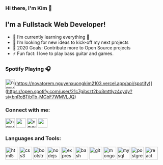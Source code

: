 ### Hi there, I'm Kim 👋


## I'm a Fullstack Web Developer!

- 🌱 I’m currently learning everything 🤣
- 👯 I’m looking for new ideas to kick-off my next projects
- 🥅 2020 Goals: Contribute more to Open Source projects
- ⚡ Fun fact: I love to play bass guitar and games.

### Spotify Playing 🎧
<a href="https://open.spotify.com/user/21c7gjbszt2bo3mttlyz4cydy?si=bnRoBTibTb-MGbF7WMVLJQ" target="blank"><img align="center" src="https://cdn.jsdelivr.net/npm/simple-icons@3.0.1/icons/spotify.svg" alt="nguyenxuongkim2103" height="30" width="30" /></a>(https://novatorem.nguyenxuongkim2103.vercel.app/api/spotify)](https://open.spotify.com/user/21c7gjbszt2bo3mttlyz4cydy?si=bnRoBTibTb-MGbF7WMVLJQ)

### Connect with me:
<a href="https://dev.to/nguyenxuongkim2103" target="blank"><img align="center" src="https://cdn.jsdelivr.net/npm/simple-icons@3.0.1/icons/dev-dot-to.svg" alt="nguyenxuongkim2103" height="30" width="30" /></a>
<a href="https://linkedin.com/in/kim-nguyen-xuong" target="blank"><img align="center" src="https://cdn.jsdelivr.net/npm/simple-icons@3.0.1/icons/linkedin.svg" height="30" width="30" /></a>
<a href="https://fb.com/nguyenxuongkim" target="blank"><img align="center" src="https://cdn.jsdelivr.net/npm/simple-icons@3.0.1/icons/facebook.svg" alt="nguyenxuongkim" height="30" width="30" /></a>
<a href="https://mailhide.io/e/9iho4" target="blank"><img align="center" src="https://cdn.jsdelivr.net/npm/simple-icons@3.0.1/icons/gmail.svg" height="30" width="30" /></a>
<br />


### Languages and Tools:

<p align="left"><img src="https://devicons.github.io/devicon/devicon.git/icons/html5/html5-original-wordmark.svg" alt="html5" width="40" height="40"/>  <img src="https://devicons.github.io/devicon/devicon.git/icons/css3/css3-original-wordmark.svg" alt="css3" width="40" height="40"/>  <img src="https://devicons.github.io/devicon/devicon.git/icons/bootstrap/bootstrap-plain.svg" alt="bootstrap" width="40" height="40"/>  <img src="https://devicons.github.io/devicon/devicon.git/icons/nodejs/nodejs-original-wordmark.svg" alt="nodejs" width="40" height="40"/>  <img src="https://devicons.github.io/devicon/devicon.git/icons/express/express-original-wordmark.svg" alt="express" width="40" height="40"/>  <img src="https://www.vectorlogo.zone/logos/gnu_bash/gnu_bash-icon.svg" alt="bash" width="40" height="40"/>  <img src="https://www.vectorlogo.zone/logos/git-scm/git-scm-icon.svg" alt="git" width="40" height="40"/>  <img src="https://devicons.github.io/devicon/devicon.git/icons/mongodb/mongodb-original-wordmark.svg" alt="mongodb" width="40" height="40"/>   <img src="https://devicons.github.io/devicon/devicon.git/icons/mysql/mysql-original-wordmark.svg" alt="mysql" width="40" height="40"/>  <img src="https://devicons.github.io/devicon/devicon.git/icons/postgresql/postgresql-original-wordmark.svg" alt="postgresql" width="40" height="40"/>  <img src="https://devicons.github.io/devicon/devicon.git/icons/react/react-original-wordmark.svg" alt="react" width="40" height="40"/></p>

<br />
<br />
